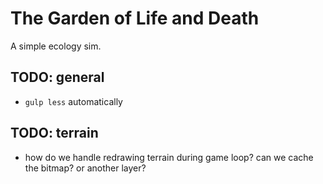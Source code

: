 The Garden of Life and Death
===========

A simple ecology sim.

## TODO: general
- `gulp less` automatically

## TODO: terrain
- how do we handle redrawing terrain during game loop? can we cache the bitmap? or another layer?
